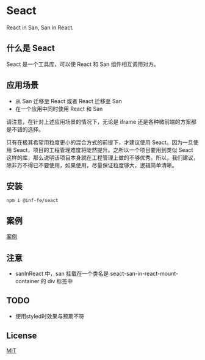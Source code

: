 # Seact

React in San, San in React.

## 什么是 Seact

Seact 是一个工具库，可以使 React 和 San 组件相互调用对方。

## 应用场景

* 从 San 迁移至 React 或者 React 迁移至 San
* 在一个应用中同时使用 React 和 San

请注意，在针对上述应用场景的情况下，无论是 iframe 还是各种微前端的方案都是不错的选择。

只有在极其希望用粒度更小的混合方式的前提下，才建议使用 Seact。因为一旦使用 Seact，项目的工程管理难度将陡然提升。之所以一个项目要用到类似 Seact 这样的库，那么说明该项目本身就在工程管理上做的不够优秀。所以，我们建议，除非万不得已不要使用，如果使用，尽量保证粒度够大，逻辑简单清晰。

## 安装

```shell
npm i @inf-fe/seact
```

## 案例

[案例](https://github.com/inf-fe/seact/tree/main/src/example)

## 注意

* sanInReact 中，san 挂载在一个类名是 seact-san-in-react-mount-container 的 div 标签中

## TODO

* 使用styled时效果与预期不符

## License

[MIT](http://opensource.org/licenses/MIT)
